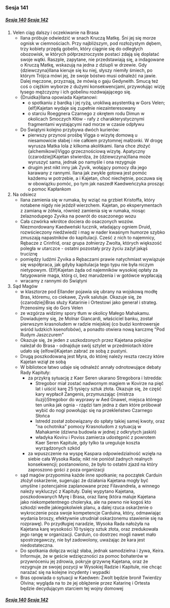 ### Sesja 141
##### [Sesja 140](#sesja-140) [Sesja 142](#sesja-142)
1. Velen ciąg dalszy i oczekiwanie na Brasa
    - Ilana próbuje odwiedzić w snach Kruczą Matkę. Śni jej się morze ognisk w ciemnościach. Przy najbliższym, pod rozłożystym dębem, trzy kobiety przędą gobelin, który ciągnie się do odległych obozowisk, w których półprzezroczyste postaci zdają się doplatać swoje wątki. Raszple, zapytane, nie przedstawiają się, a indagowane o Kruczą Matkę, wskazują na jedna z dziupli w drzewie. Gdy {dziewczyna}Ilana kieruje się ku niej, słyszy niemiły śmiech, po którym Trójca mówi jej, że swoje bóstwo musi odnaleźć na jawie. Dalej męczone, przyznają, że mówią o gaju Gedyneith. Smucą też coś o ciężkim wyborze z dużymi konsekwencjami, przywołując wizję łysego mężczyzny i ich gobelinu rozdwajającego się.
    - {Druidka}Ilana opowiada Kajetanowi:
        - o spotkaniu z bardką i jej ryżą, urokliwą asystentką w Gors Velen; {elf}Kajetan wydaje się zupełnie niezainteresowany
        - o starciu Roeggnera Czarnego z okrętem rodu Dimun w okolicach Smoczych Kłów - rafy z charakterystycznymi fragmentami wystającymi nad morze w czasie odpływu
    - Do Świątyni kolejno przybywa dwóch kurierów:
        - pierwszy przynosi prośbę Vigga o wizytę domową u niesamowicie słabej i nie całkiem przytomnej małżonki. W drogę wyrusza Matka Iola z kilkoma akolitkami. Ilana chce złożyć {alchemikowi}Viggo grzecznościową wizytę. Apatyczny {czarodziej}Kajetan stwierdza, że {dziewczyna}Ilana może wyruszyć sama, jednak po namyśle i ona rezygnuje
        - drugim jest nikt inny jak Zyvik, wołający pomocy dla jego karawany z rannymi. Ilana jak zwykle gotowa jest pomóc każdemu w potrzebie, a i Kajetan, choć niechętnie, poczuwa się w obowiązku pomóc, po tym jak naszedł Kaedweńczyka prosząc o pomoc Kapłankom
2. Na odsiecz
    - Ilana zamienia się w rumaka, by wziąć na grzbiet Kristoffa, który notabene nigdy nie jeździł wierzchem. Kajetan, po eksperymentach z zamianą w żółwia, również zamienia się w rumaka, niosąc żelaznodupego Zyvika na powrót do osaczonego wozu
    - Cała czwórka wkrótce dociera do osaczonych wozów. Niezmordowany Kaedweński łucznik, władający ogniem Druid, rozwścieczony niedźwiedź i mag w nader kwaśnym humorze szybko zmuszają napastników do kapitulacji. Cześć z nich to najemnicy, Rębacze z Crinfrid, oraz grupa żołnierzy Zwolta, których większość poległa w utarczce - ostatni pozostały przy życiu zażył jakąś truciznę
    - pomiędzy ludźmi Zyvika a Rębaczami prawie natychmiast wywiązuje się współpraca, jak gdyby kapitulacja tego typu nie była niczym nietypowym. {Elf}Kajetan żąda od najemników wysokiej opłaty za fatygowanie maga, którą ci, bez marudzenia i w gotówce wypłacają
    - wracamy z rannymi do Świątyni
3. Sąd Magów
    - w klasztorze pod Ellander pojawia się ubrany na wojskową modłę Bras, któremu, co ciekawe, Zyvik salutuje. Okazuje się, że {czarodziej}Bras służy Katarinie i Ortestowi jako generał i strateg. Przenosimy się do Gors Velen
    - ze wzgórza widzimy spory tłum w okolicy Małego Mahakamu. Dowiadujemy się, że Molnar Giancardi, właściciel banku, został pierwszym krasnoludem w radzie miejskiej (co budzi kontrowersje wśród ludzkich ksenofobów), a ponadto otwiera nową karczmę "Pod Rudym Jaszczurem"
    - Okazuje się, że jeden z uszkodzonych przez Kajetana pokojów należał do Brasa - odnajduje swój sztylet w przedmiotach które udało się {elfowi}Kajetan zabrać ze sobą z pustyni.
    - Drugą poszkodowaną jest Myra, do której należy reszta rzeczy które Kajetan wziął ze sobą
    - W bibliotece łatwo udaje się odnaleźć annały odnotowujące debaty Rady Kapituły:
        - za przykrą sytuację z Kaer Seren ukarano Stregobora i Istredda:
            - Stregobor miał zostać nadwornym magiem w Kovirze na pięć lat i uiścić karę 25 tysięcy sztuk złota. Okazuje się, że część kary wypłacił Zangenis, przymuszając {mistrza iluzji}Stregobor do wyprawy w Aed Gnawel, miejsca którego ten unika jak ognia - rządzi tam jedna z dam które próbował wybić do nogi powołując się na przekleństwo Czarnego Słońca
            - Istredd został zobowiązany do spłaty takiej samej kwoty, oraz "na ochotnika" pomocy Krasnoludom z sytuacją w Mahakamie (dziwna budowla w jednej z odkrytych jaskiń)
            - władyka Koviru i Poviss zamierza udostępnić z powrotem Kaer Seren Kapitule, gdy tylko ta ureguluje koszta wyrządzonych szkód
        - za wpuszczenie na wyspę Kaspara odpowiedzialność wzięła na siebie cała Wysoka Rada; nikt nie poniósł żadnych realnych konsekwencji; postanowiono, że było to ostatni zjazd na który zaproszono gości z poza organizacji
    - sąd magów przypomina każde inne spotkanie; na początek Carduin złożył oskarżenie, sugerując że działania Kajetana mogły być umyślne i potencjalnie zaplanowane przez Filavandrela, a winnego należy wykluczyć z Kapituły. Dalej wypytano Kajetana, poszkodowanych Myrę i Brasa, oraz Ilanę (która maluje Kajetana jako niekompetentnego choleryka, ale na pewno nie kogoś kto szkodzi wedle jakiegokolwiek planu, a dalej rzuca oskarżenie o wykroczenie poza swoje kompetencje Carduina, który, odmawiając wydania broszy, efektywnie utrudniał oskarżonemu stawienie się na rozprawę). Po przydługiej naradzie, Wysoka Rada nałożyła na Kajetana karę wysokości 10 tysięcy sztuk złota, oraz zredukowała jego rangę w organizacji. Carduin, co dostrzec mogli nawet mało spostrzegawczy, nie był zadowolony, uważając że kara jest niedostateczna.
    - Do spotkania dołącza wciąż słaba, jednak samodzielna i żywa, Keira. Informuje, że w geście wdzięczności za pomoc bohaterów w przywróceniu jej zdrowia, pokryje grzywnę Kajetana, oraz że rezygnuje ze swojej pozycji w Wysokiej Radzie i Kapitule, nie chcąc narażać się na kolejne incydenty i wypadki
    - Bras opowiada o sytuacji w Kaedwen: Zwolt będzie bronił Twierdzy Olvina; wygląda na to że jej oblężenie przez Katarinę i Ortesta będzie decydującym starciem tej wojny domowej

##### [Sesja 140](#sesja-140) [Sesja 142](#sesja-142)